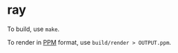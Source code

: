 ray
===

To build, use `make`.

To render in [PPM](https://en.wikipedia.org/wiki/Netpbm#PPM_example)
format, use `build/render > OUTPUT.ppm`.

